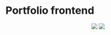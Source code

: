 # Portfolio frontend
<p align="center">
  <img src="https://github.com/gm-portfolio/pf-front/workflows/CI/CD%20pipeline/badge.svg">
  <a href="https://codeclimate.com/github/gm-portfolio/pf-front/maintainability">
    <img src="https://api.codeclimate.com/v1/badges/b936c9c52777f2447361/maintainability" />
  </a>
</p>

